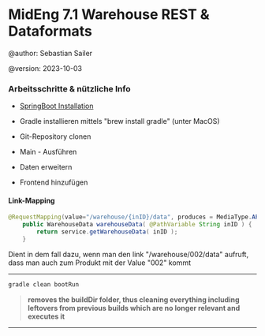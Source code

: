 # MidEng 7.1 Warehouse REST & Dataformats

@author: Sebastian Sailer

@version: 2023-10-03

### Arbeitsschritte & nützliche Info

- [SpringBoot Installation](https://start.spring.io/)

- Gradle installieren mittels "brew install gradle" (unter MacOS)

- Git-Repository clonen

- Main - Ausführen

- Daten erweitern

- Frontend hinzufügen

#### Link-Mapping

```java
@RequestMapping(value="/warehouse/{inID}/data", produces = MediaType.APPLICATION_JSON_VALUE)
    public WarehouseData warehouseData( @PathVariable String inID ) {
        return service.getWarehouseData( inID );
    }
```

Dient in dem fall dazu, wenn man den link "/warehouse/002/data" aufruft, dass man auch zum Produkt mit der Value "002" kommt

---

```bash
gradle clean bootRun
```

> **removes the buildDir folder, thus cleaning everything including leftovers from previous builds which are no longer relevant and executes it**

---
